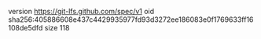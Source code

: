 version https://git-lfs.github.com/spec/v1
oid sha256:405886608e437c4429935977fd93d3272ee186083e0f1769633ff16108de5dfd
size 118
